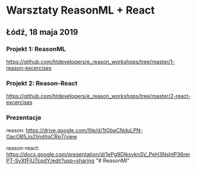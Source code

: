 # Warsztaty ReasonML + React

## Łódź, 18 maja 2019

### Projekt 1: ReasonML

https://github.com/htdevelopers/e_reason_workshops/tree/master/1-reason-excercises

### Projekt 2: Reason-React

https://github.com/htdevelopers/e_reason_workshops/tree/master/2-react-excercises

### Prezentacje

reason: https://drive.google.com/file/d/1tGbeCNduLPN-OacOB5Jo2IjnditqCRp7/view

reason-react: https://docs.google.com/presentation/d/1ePg9DIksvknSV_PeH3NshtP36rerPT-SyXfFjU7cpdY/edit?usp=sharing
"# ReasonMl" 
